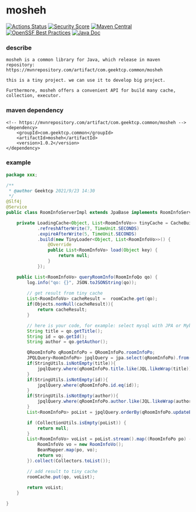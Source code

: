 mosheh
==========
[![Actions Status](https://github.com/geektcp/mosheh/actions/workflows/maven.yml/badge.svg)](https://github.com/geektcp/mosheh/actions)
[![Security Score](https://snyk.io/test/github/geektcp/mosheh/badge.svg)](https://snyk.io/test/github/geektcp/mosheh)
[![Maven Central](https://maven-badges.herokuapp.com/maven-central/com.geektcp.common/mosheh/badge.svg#)](https://mvnrepository.com/artifact/com.geektcp.common/mosheh)
[![OpenSSF Best Practices](https://bestpractices.coreinfrastructure.org/projects/7038/badge)](https://bestpractices.coreinfrastructure.org/projects/7038)
[![Java Doc](https://img.shields.io/badge/javadoc-6.0.5-brightgreen.svg)](https://javadoc.io/doc/com.geektcp.common/mosheh/latest/index.html)

### describe
```
mosheh is a common library for Java, which release in maven repository:
https://mvnrepository.com/artifact/com.geektcp.common/mosheh

this is a tiny project. we can use it to develop big project.

Furthermore, mosheh offers a convenient API for build many cache, collection, executor.
```

### maven dependency
```
<!-- https://mvnrepository.com/artifact/com.geektcp.common/mosheh -->
<dependency>
    <groupId>com.geektcp.common</groupId>
    <artifactId>mosheh</artifactId>
    <version>1.0.2</version>
</dependency>
```


### example
```java
package xxx;

/**
 * @author Geektcp 2021/9/23 14:30
 */
@Slf4j
@Service
public class RoomInfoServerImpl extends JpaBase implements RoomInfoServer {

    private LoadingCache<Object, List<RoomInfoVo>> tinyCache = CacheBuilder.newBuilder()
            .refreshAfterWrite(7, TimeUnit.SECONDS)
            .expireAfterWrite(5, TimeUnit.SECONDS)
            .build(new TinyLoader<Object, List<RoomInfoVo>>() {
                @Override
                public List<RoomInfoVo> load(Object key) {
                    return null;
                }
            });

    public List<RoomInfoVo> queryRoomInfo(RoomInfoQo qo) {
        log.info("qo: {}", JSON.toJSONString(qo));
        
        // get result from tiny cache
        List<RoomInfoVo> cacheResult =  roomCache.get(qo);
        if(Objects.nonNull(cacheResult)){
            return cacheResult;
        }

        // here is your code, for example: select mysql with JPA or Mybatis
        String title = qo.getTitle();
        String id = qo.getId();
        String author = qo.getAuthor();

        QRoomInfoPo qRoomInfoPo = QRoomInfoPo.roomInfoPo;
        JPQLQuery<RoomInfoPo> jpqlQuery = jpa.select(qRoomInfoPo).from(qRoomInfoPo);
        if(StringUtils.isNotEmpty(title)){
            jpqlQuery.where(qRoomInfoPo.title.like(JQL.likeWrap(title)));
        }
        if(StringUtils.isNotEmpty(id)){
            jpqlQuery.where(qRoomInfoPo.id.eq(id));
        }
        if(StringUtils.isNotEmpty(author)){
            jpqlQuery.where(qRoomInfoPo.author.like(JQL.likeWrap(author)));
        }
        List<RoomInfoPo> poList = jpqlQuery.orderBy(qRoomInfoPo.updateBy.asc()).fetch();

        if (CollectionUtils.isEmpty(poList)) {
            return null;
        }
        List<RoomInfoVo> voList = poList.stream().map((RoomInfoPo po) -> {
            RoomInfoVo vo = new RoomInfoVo();
            BeanMapper.map(po, vo);
            return vo;
        }).collect(Collectors.toList());

        // add result to tiny cache
        roomCache.put(qo, voList);
        
        return voList;
    }

}

```